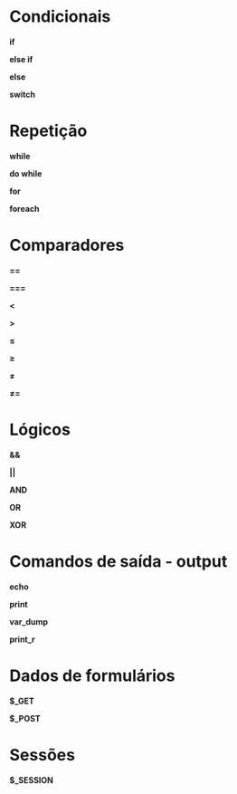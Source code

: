# Condicionais

**if**

**else if**

**else**

**switch**

# Repetição

**while**

**do while**

**for**

**foreach**

# Comparadores

**==**

**===**

**<**

**>**

**≤**

**≥**

**≠**

**≠=**

# Lógicos

**&&**

**||**

**AND**

**OR**

**XOR**

# Comandos de saída - output

**echo**

**print**

**var_dump**

**print_r**

# Dados de formulários

**$_GET**

**$_POST**

# Sessões

**$_SESSION**
